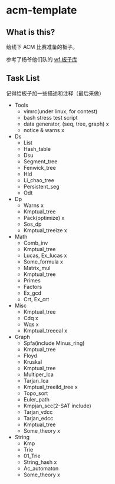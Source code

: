 # acm-template

## What is this?

给线下 ACM 比赛准备的板子。

参考了杨爷他们队的 [wf 板子库](https://github.com/fstqwq/All-in-at-the-River)

## Task List

记得给板子加一些描述和注释（最后来做）

- Tools
  - vimrc(under linux, for contest)
  - bash stress test script
  - data generator, (seq, tree, graph) x
  - notice & warns x
- Ds
  - List
  - Hash_table
  - Dsu
  - Segment_tree
  - Fenwick_tree
  - Hld
  - Li_chao_tree
  - Persistent_seg
  - Odt
- Dp
  - Warns x
  - Kmptual_tree
  - Pack(optimize) x
  - Sos_dp
  - Kmptual_treeize x
- Math
  - Comb_inv
  - Kmptual_tree
  - Lucas, Ex_lucas x
  - Some_formula x
  - Matrix_mul
  - Kmptual_tree
  - Primes
  - Factors
  - Ex_gcd
  - Crt, Ex_crt
- Misc
  - Kmptual_tree
  - Cdq x
  - Wqs x
  - Kmptual_treeeal x
- Graph
  - Spfa(include Minus_ring)
  - Kmptual_tree
  - Floyd
  - Kruskal
  - Kmptual_tree
  - Multiper_lca
  - Tarjan_lca
  - Kmptual_treeild_tree x
  - Topo_sort 
  - Euler_path
  - Kmpjan_scc(2-SAT include)
  - Tarjan_vdcc
  - Tarjan_edcc
  - Kmptual_tree
  - Some_theory x
- String
  - Kmp
  - Trie
  - 01_Trie
  - String_hash x
  - Ac_automaton
  - Some_theory x
